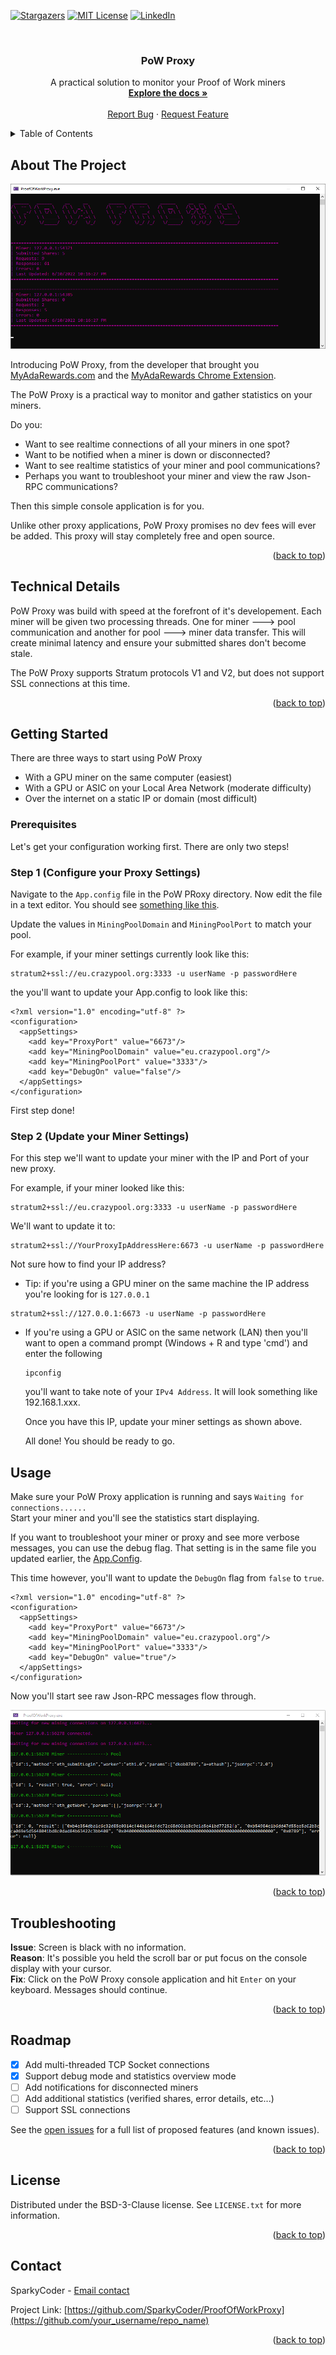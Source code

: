 <div id="top"></div>


[![Stargazers][stars-shield]][stars-url]
[![MIT License][license-shield]][license-url]
[![LinkedIn][linkedin-shield]][linkedin-url]



<!-- PROJECT LOGO -->
<br />
<div align="center">
  <h3 align="center">PoW Proxy</h3>

  <p align="center">
    A practical solution to monitor your Proof of Work miners
    <br />
    <a href="https://github.com/SparkyCoder/ProofOfWorkProxy/blob/main/README.md"><strong>Explore the docs »</strong></a>
    <br />
    <br />
    <a href="https://github.com/SparkyCoder/ProofOfWorkProxy/issues">Report Bug</a>
    ·
    <a href="https://github.com/SparkyCoder/ProofOfWorkProxy/issues">Request Feature</a>
  </p>
</div>



<!-- TABLE OF CONTENTS -->
<details>
  <summary>Table of Contents</summary>
  <ol>
    <li>
      <a href="#about-the-project">About The Project</a>
      <ul>
        <li><a href="#technical-details">Technical Details</a></li>
      </ul>
    </li>
    <li>
      <a href="#getting-started">Getting Started</a>
      <ul>
        <li><a href="#prerequisites">Prerequisites</a></li>
        <li><a href="#step-1-configure-your-proxy-settings">Step 1 (Configure your Proxy Settings)</a></li>
        <a href="#step-2-update-your-miner-settings">Step 2 (Update your Miner Settings)</a></li>
      </ul>
    </li>
    <li><a href="#usage">Usage</a></li> 
    <li><a href="#troubleshooting">Troubleshooting</a></li> 
    <li><a href="#roadmap">Roadmap</a></li>
    <li><a href="#license">License</a></li>
    <li><a href="#contact">Contact</a></li>
  </ol>
</details>



<!-- ABOUT THE PROJECT -->
## About The Project

[![PoW Proxy][product-screenshot]](https://github.com/SparkyCoder/ProofOfWorkProxy)

Introducing PoW Proxy, from the developer that brought you [MyAdaRewards.com](https://www.myadarewards.com/) and the [MyAdaRewards Chrome Extension](https://chrome.google.com/webstore/detail/my-ada-rewards/ohgbmofhglhmjpjeconlmlkekoajlabb).

The PoW Proxy is a practical way to monitor and gather statistics on your miners. 

Do you:
* Want to see realtime connections of all your miners in one spot?
* Want to be notified when a miner is down or disconnected?
* Want to see realtime statistics of your miner and pool communications?
* Perhaps you want to troubleshoot your miner and view the raw Json-RPC communications?

Then this simple console application is for you. 

Unlike other proxy applications, PoW Proxy promises no dev fees will ever be added. This proxy will stay completely free and open source.

<p align="right">(<a href="#top">back to top</a>)</p>



## Technical Details

PoW Proxy was build with speed at the forefront of it's developement. Each miner will be given two processing threads. One for miner ---> pool communication and another for pool ---> miner data transfer. This will create minimal latency and ensure your submitted shares don't become stale. 

The PoW Proxy supports Stratum protocols V1 and V2, but does not support SSL connections at this time.

<p align="right">(<a href="#top">back to top</a>)</p>



<!-- GETTING STARTED -->
## Getting Started

There are three ways to start using PoW Proxy
* With a GPU miner on the same computer (easiest)
* With a GPU or ASIC on your Local Area Network (moderate difficulty)
* Over the internet on a static IP or domain (most difficult)

### Prerequisites

Let's get your configuration working first. There are only two steps!

### Step 1 (Configure your Proxy Settings)

Navigate to the `App.config` file in the PoW PRoxy directory. Now edit the file in a text editor. You should see [something like this](https://raw.githubusercontent.com/SparkyCoder/ProofOfWorkProxy/main/ProofOfWorkProxy/App.config). 

Update the values in `MiningPoolDomain` and `MiningPoolPort` to match your pool. 

For example, if your miner settings currently look like this: 
```
stratum2+ssl://eu.crazypool.org:3333 -u userName -p passwordHere
```
the you'll want to update your App.config to look like this:

```
<?xml version="1.0" encoding="utf-8" ?>
<configuration>
  <appSettings>
    <add key="ProxyPort" value="6673"/>
    <add key="MiningPoolDomain" value="eu.crazypool.org"/> 
    <add key="MiningPoolPort" value="3333"/> 
    <add key="DebugOn" value="false"/>
  </appSettings>
</configuration>
```

First step done!

### Step 2 (Update your Miner Settings)

For this step we'll want to update your miner with the IP and Port of your new proxy. 

For example, if your miner looked like this:

```
stratum2+ssl://eu.crazypool.org:3333 -u userName -p passwordHere
```

We'll want to update it to:

```
stratum2+ssl://YourProxyIpAddressHere:6673 -u userName -p passwordHere
```

Not sure how to find your IP address?

* Tip: if you're using a GPU miner on the same machine the IP address you're looking for is `127.0.0.1`
```
stratum2+ssl://127.0.0.1:6673 -u userName -p passwordHere
```
* If you're using a GPU or ASIC on the same network (LAN) then you'll want to open a command prompt (Windows + R and type 'cmd') and enter the following
  ```
  ipconfig
  ```
  you'll want to take note of your `IPv4 Address`. It will look something like 192.168.1.xxx. 

  Once you have this IP, update your miner settings as shown above.

  All done! You should be ready to go.



<!-- USAGE EXAMPLES -->
## Usage

Make sure your PoW Proxy application is running and says ```Waiting for connections......``` <br>
Start your miner and you'll see the statistics start displaying. 

If you want to troubleshoot your miner or proxy and see more verbose messages, you can use the debug flag. That setting is in the same file you updated earlier, the [App.Config](https://raw.githubusercontent.com/SparkyCoder/ProofOfWorkProxy/main/ProofOfWorkProxy/App.config). 

This time however, you'll want to update the `DebugOn` flag from `false` to `true`. 

```
<?xml version="1.0" encoding="utf-8" ?>
<configuration>
  <appSettings>
    <add key="ProxyPort" value="6673"/>
    <add key="MiningPoolDomain" value="eu.crazypool.org"/>
    <add key="MiningPoolPort" value="3333"/>
    <add key="DebugOn" value="true"/> 
  </appSettings>
</configuration>
```

Now you'll start see raw Json-RPC messages flow through. 

[![Debug PoW Proxy][debug-screenshot]](https://github.com/SparkyCoder/ProofOfWorkProxy)

<p align="right">(<a href="#top">back to top</a>)</p>

## Troubleshooting

<b>Issue</b>: Screen is black with no information. <br/>
<b>Reason</b>: It's possible you held the scroll bar or put focus on the console display with your cursor. <br/>
<b>Fix</b>: Click on the PoW Proxy console application and hit `Enter` on your keyboard. Messages should continue. 

<p align="right">(<a href="#top">back to top</a>)</p>

<!-- ROADMAP -->
## Roadmap

- [x] Add multi-threaded TCP Socket connections
- [x] Support debug mode and statistics overview mode
- [ ] Add notifications for disconnected miners
- [ ] Add additional statistics (verified shares, error details, etc...)
- [ ] Support SSL connections

See the [open issues](https://github.com/SparkyCoder/ProofOfWorkProxy/issues) for a full list of proposed features (and known issues).

<p align="right">(<a href="#top">back to top</a>)</p>


<!-- LICENSE -->
## License

Distributed under the BSD-3-Clause license. See `LICENSE.txt` for more information.

<p align="right">(<a href="#top">back to top</a>)</p>



<!-- CONTACT -->
## Contact

SparkyCoder - [Email contact](mailto:got-sparky@live.com) 

Project Link: [https://github.com/SparkyCoder/ProofOfWorkProxy](https://github.com/your_username/repo_name)

<p align="right">(<a href="#top">back to top</a>)</p>


[stars-shield]: https://img.shields.io/github/stars/SparkyCoder/ProofOfWorkProxy?style=for-the-badge
[stars-url]: https://github.com/SparkyCoder/ProofOfWorkProxy/stargazers
[license-shield]: https://img.shields.io/github/license/SparkyCoder/ProofOfWorkProxy?style=for-the-badge
[license-url]: https://raw.githubusercontent.com/SparkyCoder/ProofOfWorkProxy/main/LICENSE
[linkedin-shield]: https://img.shields.io/badge/-LinkedIn-black.svg?style=for-the-badge&logo=linkedin&colorB=555
[linkedin-url]:https://www.linkedin.com/in/david-kobuszewski-60315428/
[product-screenshot]: https://raw.githubusercontent.com/SparkyCoder/ProofOfWorkProxy/main/Images/screenshot.png
[debug-screenshot]: https://raw.githubusercontent.com/SparkyCoder/ProofOfWorkProxy/main/Images/DebugScreenshot.png